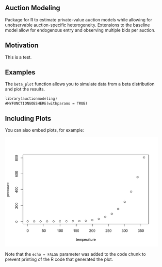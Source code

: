 <!-- README.md is generated from README.Rmd. Please edit that file -->
Auction Modeling
----------------

Package for R to estimate private-value auction models while allowing
for unobservable auction-specific heterogeneity. Extensions to the
baseline model allow for endogenous entry and observing multiple bids
per auction.

Motivation
----------

This is a test.

Examples
--------

The `beta_plot` function allows you to simulate data from a beta
distribution and plot the results.

    library(auctionmodeling)
    #MYFUNCTIONGOESHERE(withparams = TRUE)

Including Plots
---------------

You can also embed plots, for example:

![](man/figures/pressure-1.png)

Note that the `echo = FALSE` parameter was added to the code chunk to
prevent printing of the R code that generated the plot.
